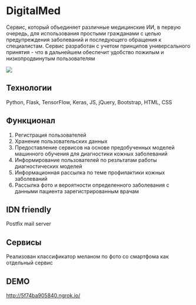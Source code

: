 # DigitalMed

Сервис, который объединяет различные медицинские ИИ, в первую очередь, для использования простыми гражданами с целью предупреждения заболеваний и последующего обращения к специалистам. Сервис разработан с учетом принципов универсального принятия - что в дальнейшем обеспечит удобство пожилым и низкопродвинутым пользователям

![](Digitalmed.gif)

## Технологии

Python, Flask, TensorFlow, Keras, JS, jQuery, Bootstrap, HTML, CSS

## Функционал

1. Регистрация пользователей
2. Хранение пользовательских данных
3. Предоставление сервисов на основе предобученных моделей машинного обучения
   для диагностики кожных заболеваний
4. Информирование пользователей по резльтатам работы диагностических моделей
5. Информационная рассылка по теме профилактики кожных заболеваний
6. Рассылка фото и вероятности определенного заболевания с данными пациента зарегистрированным врачам

## IDN friendly

Postfix mail server

## Сервисы

Реализован классификатор меланом по фото со смартфома как отдельный сервис

## DEMO

http://5f74ba905840.ngrok.io/

